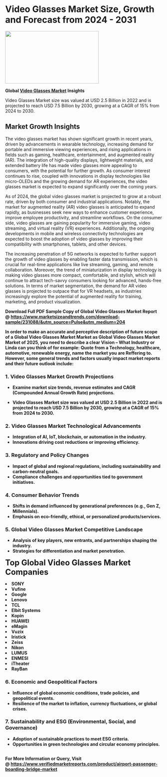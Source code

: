 <H1>Video Glasses Market Size, Growth and Forecast from 2024 - 2031</H1><img class="aligncenter size-medium wp-image-584254" src="https://thirdeyenews.in/wp-content/uploads/2024/09/Global-Market-Research-300x168.jpeg" alt="" width="300" height="168" /><p><strong>Global&nbsp;<a href="https://www.marketsizeandtrends.com/download-sample/231088/&amp;utm_source=Pulse&amp;utm_medium=204">Video Glasses Market</a> Insights</strong></p><p>Video Glasses Market size was valued at USD 2.5 Billion in 2022 and is projected to reach USD 7.5 Billion by 2030, growing at a CAGR of 15% from 2024 to 2030.</p><p><h2>Market Growth Insights</h2> <p>The video glasses market has shown significant growth in recent years, driven by advancements in wearable technology, increasing demand for portable and immersive viewing experiences, and rising applications in fields such as gaming, healthcare, entertainment, and augmented reality (AR). The integration of high-quality displays, lightweight materials, and extended battery life has made video glasses more appealing to consumers, with the potential for further growth. As consumer interest continues to rise, coupled with innovations in display technologies like micro-OLEDs and the growing demand for AR experiences, the video glasses market is expected to expand significantly over the coming years.</p> <p><strong></strong></p> <p>As of 2024, the global video glasses market is projected to grow at a robust rate, driven by both consumer and industrial applications. Notably, the market for augmented reality (AR) video glasses is anticipated to expand rapidly, as businesses seek new ways to enhance customer experience, improve employee productivity, and streamline workflows. On the consumer side, video glasses are gaining popularity for immersive gaming, video streaming, and virtual reality (VR) experiences. Additionally, the ongoing developments in mobile and wireless connectivity technologies are expected to boost the adoption of video glasses by improving their compatibility with smartphones, tablets, and other devices.</p> <p>The increasing penetration of 5G networks is expected to further support the growth of video glasses by enabling faster data transmission, which is crucial for real-time applications like live streaming, gaming, and remote collaboration. Moreover, the trend of miniaturization in display technology is making video glasses more compact, comfortable, and stylish, which will continue to attract tech-savvy consumers looking for advanced, hands-free solutions. In terms of market segmentation, the demand for AR video glasses is projected to outpace that for VR headsets, as industries increasingly explore the potential of augmented reality for training, marketing, and product visualization.</p> <p><strong></p><p><span class=""><strong>Download Full PDF Sample Copy of Global Video Glasses Market Report</strong> @ <a href="https://www.marketsizeandtrends.com/download-sample/231088/&amp;utm_source=Pulse&amp;utm_medium=204" target="_blank">https://www.marketsizeandtrends.com/download-sample/231088/&amp;utm_source=Pulse&amp;utm_medium=204</a></span></p><p>In order to make an accurate and perceptive description of future scope of a Global&nbsp;Video Glasses Market Market as Global&nbsp;Video Glasses Market Market of 2025, you need to describe a clear Vision &ndash; What Industry or Linda can you think of for example: Quote from a Technology, healthcare, automotive, renewable energy, name the market you are Reffering to. However, some general trends and factors usually impact market reports and their future outlook include:</p><h3>1.&nbsp;<strong>Video Glasses Market Growth Projections</strong></h3><ul><li>Examine market size trends, revenue estimates and CAGR (Compounded Annual Growth Rate) projections.</li><li><p>Video Glasses Market size was valued at USD 2.5 Billion in 2022 and is projected to reach USD 7.5 Billion by 2030, growing at a CAGR of 15% from 2024 to 2030.</p></li></ul><h3>2.&nbsp;<strong>Video Glasses Market Technological Advancements</strong></h3><ul><li>Integration of AI, IoT, blockchain, or automation in the industry.</li><li>Innovations driving cost reductions or improving efficiency.</li></ul><h3>3.&nbsp;<strong>Regulatory and Policy Changes</strong></h3><ul><li>Impact of global and regional regulations, including sustainability and carbon-neutral goals.</li><li>Compliance challenges and opportunities tied to government initiatives.</li></ul><h3>4.&nbsp;<strong>Consumer Behavior Trends</strong></h3><ul><li>Shifts in demand influenced by generational preferences (e.g., Gen Z, Millennials).</li><li>Emphasis on eco-friendly, ethical, or personalized products/services.</li></ul><h3>5.&nbsp;<strong>Global Video Glasses Market Competitive Landscape</strong></h3><ul><li>Analysis of key players, new entrants, and partnerships shaping the industry.</li><li>Strategies for differentiation and market penetration.</li></ul><p data-pm-slice="1 1 []"><span style="color: inherit; font-family: inherit; font-size: 25px;">Top Global Video Glasses Market Companies</span></p><div class="" data-test-id=""><p><li>SONY</li><li> Vufine</li><li> Google</li><li> Lenovo</li><li> TCL</li><li> Elbit Systems</li><li> Kopin</li><li> HUAWEI</li><li> eMagin</li><li> Vuzix</li><li> Iristick</li><li> Zeiss</li><li> Nikon</li><li> LUMUS</li><li> ENMESI</li><li> iTheater</li><li> RayBan</li></p></div><h3>6.&nbsp;<strong>Economic and Geopolitical Factors</strong></h3><ul><li>Influence of global economic conditions, trade policies, and geopolitical events.</li><li>Resilience of the market to inflation, currency fluctuations, or global crises.</li></ul><h3>7.&nbsp;<strong>Sustainability and ESG (Environmental, Social, and Governance)</strong></h3><ul><li>Adoption of sustainable practices to meet ESG criteria.</li><li>Opportunities in green technologies and circular economy principles.</li></ul><h2><strong style="font-size: 14px;">For More Information or Query, Visit @&nbsp;</strong><a style="background-color: #ffffff; font-size: 14px;" href="https://www.marketsizeandtrends.com/report/video-glasses-market/" target="_blank">https://www.verifiedmarketreports.com/product/airport-passenger-boarding-bridge-market</a></h2>
